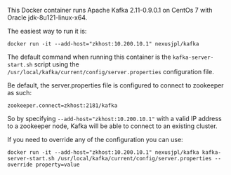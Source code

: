 

This Docker container runs Apache Kafka 2.11-0.9.0.1 on CentOs 7 with Oracle jdk-8u121-linux-x64.

The easiest way to run it is:

    docker run -it --add-host="zkhost:10.200.10.1" nexusjpl/kafka

The default command when running this container is the `kafka-server-start.sh` script using the `/usr/local/kafka/current/config/server.properties` configuration file. 

Be default, the server.properties file is configured to connect to zookeeper as such:

    zookeeper.connect=zkhost:2181/kafka

So by specifying `--add-host="zkhost:10.200.10.1"` with a valid IP address to a zookeeper node, Kafka will be able to connect to an existing cluster.

If you need to override any of the configuration you can use:

    docker run -it --add-host="zkhost:10.200.10.1" nexusjpl/kafka kafka-server-start.sh /usr/local/kafka/current/config/server.properties --override property=value